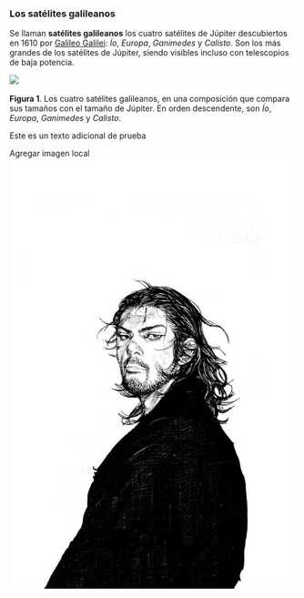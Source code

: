### Los satélites galileanos

Se llaman **satélites galileanos** los cuatro satélites de Júpiter descubiertos en 1610 por  [Galileo Galilei](https://es.wikipedia.org/wiki/Galileo_Galilei):  *Ío*, *Europa*, *Ganimedes* y *Calisto*.  Son los más grandes de los satélites de Júpiter,  siendo visibles incluso con telescopios de baja potencia.

![](https://upload.wikimedia.org/wikipedia/commons/thumb/f/fe/Jupiter_and_the_Galilean_Satellites.jpg/168px-Jupiter_and_the_Galilean_Satellites.jpg)

**Figura 1**. Los cuatro satélites galileanos,  en una composición que compara sus tamaños con el tamaño de Júpiter.  En orden descendente, son *Ío*, *Europa*, *Ganimedes* y *Calisto*.

Este es un texto adicional de prueba

Agregar imagen local
![Image](img/image.jpg)
